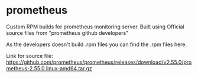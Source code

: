 # prometheus
Custom RPM builds for prometheus monitoring server. Built using Official source files from "prometheus github developers"

As the developers doesn't build .rpm files you can find the .rpm files here.

Link for source file: https://github.com/prometheus/prometheus/releases/download/v2.55.0/prometheus-2.55.0.linux-amd64.tar.gz

